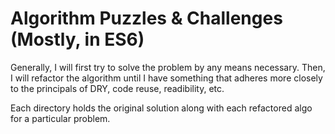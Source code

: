 # Algorithm Puzzles &amp; Challenges (Mostly, in ES6)
Generally, I will first try to solve the problem by any means necessary. Then, I will refactor the algorithm until I have something that adheres more closely to the principals of DRY, code reuse, readibility, etc.

Each directory holds the original solution along with each refactored algo for a particular problem.
